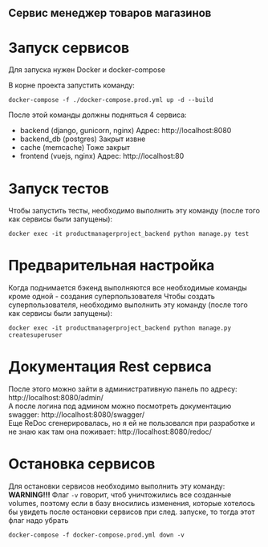 Сервис менеджер товаров магазинов
-------

Запуск сервисов
=======

Для запуска нужен Docker и docker-compose

В корне проекта запустить команду:
```shell
docker-compose -f ./docker-compose.prod.yml up -d --build
```

После этой команды должны подняться 4 сервиса: 
- backend (django, gunicorn, nginx) Адрес: http://localhost:8080
- backend_db (postgres) Закрыт извне
- cache (memcache) Тоже закрыт
- frontend (vuejs, nginx) Адрес: http://localhost:80

Запуск тестов
=======

Чтобы запустить тесты, необходимо выполнить эту команду (после того как сервисы были запущены):
```shell
docker exec -it productmanagerproject_backend python manage.py test
```

Предварительная настройка
=======

Когда поднимается бэкенд выполняются все необходимые команды кроме одной - создания суперпользователя
Чтобы создать суперпользователя, необходимо выполнить эту команду (после того как сервисы были запущены):
```shell
docker exec -it productmanagerproject_backend python manage.py createsuperuser
```

Документация Rest сервиса
=======

После этого можно зайти в административную панель по адресу: http://localhost:8080/admin/  
А после логина под админом можно посмотреть документацию swagger: http://localhost:8080/swagger/  
Еще ReDoc сгенерировалась, но я ей не пользовался при разработке и не знаю как там она поживает: http://localhost:8080/redoc/

Остановка сервисов
=======

Для остановки сервисов необходимо выполнить эту команду:  
**WARNING!!!**
Флаг `-v` говорит, чтоб уничтожились все созданные volumes, 
поэтому если в базу вносились изменения, которые хотелось 
бы увидеть после остановки сервисов при след. запуске, то тогда этот флаг надо убрать
```shell
docker-compose -f docker-compose.prod.yml down -v
```
